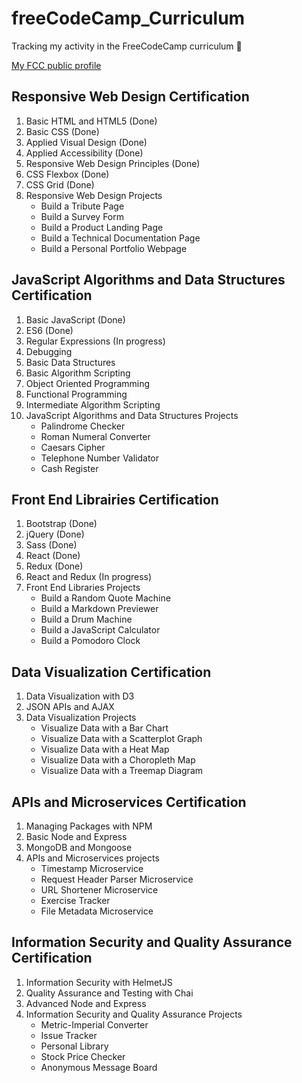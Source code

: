 # freeCodeCamp_Curriculum
Tracking my activity in the FreeCodeCamp curriculum :princess:

[My FCC public profile](https://www.freecodecamp.org/codingk8)

## **Responsive Web Design Certification**
1. Basic HTML and HTML5 (Done)
2. Basic CSS (Done)
3. Applied Visual Design (Done)
4. Applied Accessibility (Done)
5. Responsive Web Design Principles (Done)
6. CSS Flexbox (Done)
7. CSS Grid (Done)
8. Responsive Web Design Projects
   * Build a Tribute Page
   * Build a Survey Form
   * Build a Product Landing Page
   * Build a Technical Documentation Page
   * Build a Personal Portfolio Webpage

## **JavaScript Algorithms and Data Structures Certification**
1. Basic JavaScript (Done)
2. ES6 (Done)
3. Regular Expressions (In progress)
4. Debugging
5. Basic Data Structures
6. Basic Algorithm Scripting
7. Object Oriented Programming
8. Functional Programming
9. Intermediate Algorithm Scripting
10. JavaScript Algorithms and Data Structures Projects
    * Palindrome Checker
    * Roman Numeral Converter
    * Caesars Cipher
    * Telephone Number Validator
    * Cash Register

## **Front End Librairies Certification**
1. Bootstrap (Done)
2. jQuery (Done)
3. Sass (Done)
4. React (Done)
5. Redux (Done)
6. React and Redux (In progress)
7. Front End Libraries Projects
   * Build a Random Quote Machine
   * Build a Markdown Previewer
   * Build a Drum Machine
   * Build a JavaScript Calculator
   * Build a Pomodoro Clock

## Data Visualization Certification
1. Data Visualization with D3
2. JSON APIs and AJAX
3. Data Visualization Projects
   * Visualize Data with a Bar Chart
   * Visualize Data with a Scatterplot Graph
   * Visualize Data with a Heat Map
   * Visualize Data with a Choropleth Map
   * Visualize Data with a Treemap Diagram

## APIs and Microservices Certification
1. Managing Packages with NPM
2. Basic Node and Express
3. MongoDB and Mongoose
4. APIs and Microservices projects
   * Timestamp Microservice
   * Request Header Parser Microservice
   * URL Shortener Microservice
   * Exercise Tracker
   * File Metadata Microservice

## Information Security and Quality Assurance Certification
1. Information Security with HelmetJS
2. Quality Assurance and Testing with Chai
3. Advanced Node and Express
4. Information Security and Quality Assurance Projects
   * Metric-Imperial Converter
   * Issue Tracker
   * Personal Library
   * Stock Price Checker
   * Anonymous Message Board
